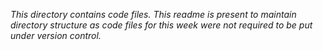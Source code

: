 *This directory contains code files. This readme is present to maintain directory structure as code files for this week were not required to be put under version control.*